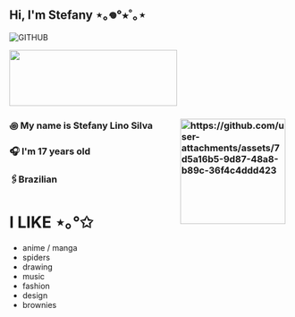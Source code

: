 ## Hi, I'm Stefany ⋆｡𖦹°⭒˚｡⋆
![GITHUB](https://github.com/user-attachments/assets/86142202-fac9-42d7-9f0e-50285ab13f4c)

<img src="https://github.com/user-attachments/assets/2249628a-4e75-42d7-9580-d82a6ec03a95" data-canonical-src="https://github.com/user-attachments/assets/e2a3d969-81c3-4805-8c74-162408d7011e" width="300" height="100" />




### ꩜ My name is Stefany Lino Silva <img src="https://github.com/user-attachments/assets/7d5a16b5-9d87-48a8-b89c-36f4c4ddd423" alt="https://github.com/user-attachments/assets/7d5a16b5-9d87-48a8-b89c-36f4c4ddd423" width="188" align="right" style="margin-right: 10px;"> 


### 🎧 I'm 17 years old

### 🖇️Brazilian 



# I LIKE ⋆｡°✩
- anime / manga
- spiders
- drawing
- music
- fashion
- design
- brownies
